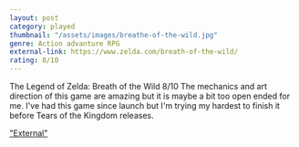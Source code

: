 ```yaml
---
layout: post
category: played
thumbnail: "/assets/images/breathe-of-the-wild.jpg"
genre: Action advanture RPG
external-link: https://www.zelda.com/breath-of-the-wild/
rating: 8/10
---
```

The Legend of Zelda: Breath of the Wild
8/10
The mechanics and art direction of this game are amazing but it is maybe a bit too open ended for me. I've had this game since launch but I'm trying my hardest to finish it before Tears of the Kingdom releases.

["External"](https://www.zelda.com/breath-of-the-wild/)